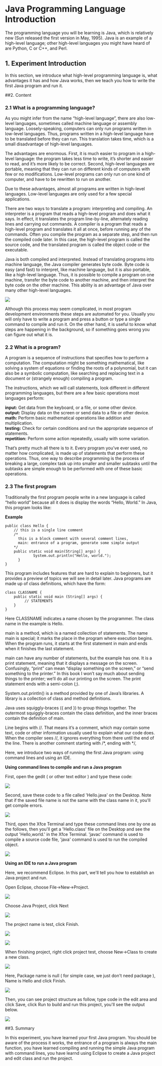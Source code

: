 # Java Programming Language Introduction 
The programming language you will be learning is Java, which is relatively new (Sun released the first version in May, 1995). Java is an example of a high-level language; other high-level languages you might have heard of are Python, C or C++, and Perl.

## 1. Experiment Introduction

In this section, we introduce what high-level programming language is, what advantages it has and how Java works, then we teach you how to write the first Java program and run it.

##2. Content
### 2.1  What is a programming language? 
As you might infer from the name “high-level language”, there are also low-level languages, sometimes called machine language or assembly language. Loosely-speaking, computers can only run programs written in low-level languages. Thus, programs written in a high-level language have to be translated before they can run. This translation takes time, which is a small disadvantage of high-level languages.

The advantages are enormous. First, it is much easier to program in a high-level language: the program takes less time to write, it’s shorter and easier to read, and it’s more likely to be correct. Second, high-level languages are portable, meaning that they can run on different kinds of computers with few or no modifications. Low-level programs can only run on one kind of computer, and have to be rewritten to run on another.

Due to these advantages, almost all programs are written in high-level languages. Low-level languages are only used for a few special applications.

There are two ways to translate a program: interpreting and compiling. An interpreter is a program that reads a high-level program and does what it says. In effect, it translates the program line-by-line, alternately reading lines and carrying out commands. A compiler is a program that reads a high-level program and translates it all at once, before running any of the commands. Often you compile the program as a separate step, and then run the compiled code later. In this case, the high-level program is called the source code, and the translated program is called the object code or the executable.

Java is both compiled and interpreted. Instead of translating programs into machine language, the Java compiler generates byte code. Byte code is easy (and fast) to interpret, like machine language, but it is also portable, like a high-level language. Thus, it is possible to compile a program on one machine, transfer the byte code to another machine, and then interpret the byte code on the other machine. This ability is an advantage of Java over many other high-level languages.

![](./compile-run.png)

Although this process may seem complicated, in most program development environments these steps are automated for you. Usually you will only have to write a program and press a button or type a single command to compile and run it. On the other hand, it is useful to know what steps are happening in the background, so if something goes wrong you can figure out what it is.

### 2.2  What is a program? 
A program is a sequence of instructions that specifies how to perform a computation. The computation might be something mathematical, like solving a system of equations or finding the roots of a polynomial, but it can also be a symbolic computation, like searching and replacing text in a document or (strangely enough) compiling a program.

The instructions, which we will call statements, look different in different programming languages, but there are a few basic operations most languages perform:

 **input:** Get data from the keyboard, or a file, or some other device.<br>
 **output:** Display data on the screen or send data to a file or other device.<br>
 **math:** Perform basic mathematical operations like addition and multiplication.<br>
 **testing:** Check for certain conditions and run the appropriate sequence of statements.<br>
 **repetition:** Perform some action repeatedly, usually with some variation.

That’s pretty much all there is to it. Every program you’ve ever used, no matter how complicated, is made up of statements that perform these operations. Thus, one way to describe programming is the process of breaking a large, complex task up into smaller and smaller subtasks until the subtasks are simple enough to be performed with one of these basic operations.


### 2.3  The first program 

Traditionally the first program people write in a new language is called “hello world” because all it does is display the words “Hello, World.” In Java, this program looks like:

**Example**

    public class Hello {
    	// this is a single line comment
        /* 
          this is a block comment with several comment lines,
          main: entrance of a program, generate some simple output
        */
    	public static void main(String[] args) {
                 System.out.println("Hello, world.");
          }
    }
This program includes features that are hard to explain to beginners, but it provides a preview of topics we will see in detail later. Java programs are made up of class definitions, which have the form:

    class CLASSNAME {
    	public static void main (String[] args) {
             // STATEMENTS
      	}
    }  
Here CLASSNAME indicates a name chosen by the programmer. The class name in the example is Hello.

main is a method, which is a named collection of statements. The name main is special; it marks the place in the program where execution begins. When the program runs, it starts at the first statement in main and ends when it finishes the last statement.

main can have any number of statements, but the example has one. It is a print statement, meaning that it displays a message on the screen. Confusingly, “print” can mean “display something on the screen,” or “send something to the printer.” In this book I won’t say much about sending things to the printer; we’ll do all our printing on the screen. The print statement ends with a semi-colon (;).

System.out.println() is a method provided by one of Java’s libraries. A library is a collection of class and method definitions.

Java uses squiggly-braces ({ and }) to group things together. The outermost squiggly-braces contain the class definition, and the inner braces contain the definition of main.

Line begins with //. That means it’s a comment, which may contain some text, code or other information usually used to explain what our code does. When the compiler sees //, it ignores everything from there until the end of the line. There is another comment starting with /*, ending with */,

Here, we introduce two ways of running the first Java program: using command lines and using an IDE.

**Using command lines to compile and run a Java program**

First, open the gedit ( or other text editor ) and type these code:

![](./gedit-1.png)

Second, save these code to a file called 'Hello.java' on the Desktop. Note that if the saved file name is not the same with the class name in it, you'll get  compile errors.

![](./gedit-2.png)

Third, open the Xfce Terminal and type these command lines one by one as the follows, then you'll get a 'Hello.class' file on the Desktop and see the output 'Hello,world.' in the Xfce Terminal. 'javac' command is used to compile a source code file, 'java' command is used to run the compiled object.

![](./cmd.png)

**Using an IDE to run a Java program**

Here, we recommend Eclipse. In this part, we'll tell you how to establish an Java project and run.

Open Eclipse, choose File->New->Project.

![](./eclipse-1.png)

Choose Java Project, click Next

![](./eclipse-2.png)

The project name is test, click Finish.

![](./eclipse-3.png)

![](./eclipse-4.png)

When finishing project, right click project test, choose New->Class to create a new class.

![](./eclipse-5.png)

Here, Package name is null ( for simple case, we just don't need package ), Name is Hello and click Finish.

![](./eclipse-6.png)

Then, you can see project structure as follow, type code in the edit area and click Save, click Run to build and run this project, you'll see the output below.

![](./eclipse-7.png)

##3. Summary

In this experiment, you have learned your first Java program. You should be aware of the process it works, the entrance of a program is always the main function, you have learned compiling and running the simple Java program with command lines, you have learnd using Eclipse to create a Java project and edit class and run the project.